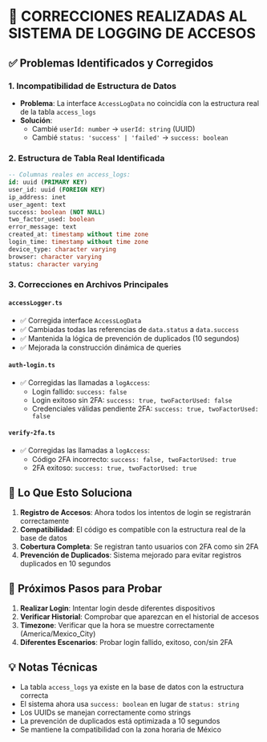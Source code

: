 # 🔧 CORRECCIONES REALIZADAS AL SISTEMA DE LOGGING DE ACCESOS

## ✅ Problemas Identificados y Corregidos

### 1. **Incompatibilidad de Estructura de Datos**
- **Problema**: La interface `AccessLogData` no coincidía con la estructura real de la tabla `access_logs`
- **Solución**: 
  - Cambié `userId: number` → `userId: string` (UUID)
  - Cambié `status: 'success' | 'failed'` → `success: boolean`

### 2. **Estructura de Tabla Real Identificada**
```sql
-- Columnas reales en access_logs:
id: uuid (PRIMARY KEY)
user_id: uuid (FOREIGN KEY)
ip_address: inet
user_agent: text
success: boolean (NOT NULL)
two_factor_used: boolean
error_message: text
created_at: timestamp without time zone
login_time: timestamp without time zone
device_type: character varying
browser: character varying
status: character varying
```

### 3. **Correcciones en Archivos Principales**

#### `accessLogger.ts`
- ✅ Corregida interface `AccessLogData`
- ✅ Cambiadas todas las referencias de `data.status` a `data.success`
- ✅ Mantenida la lógica de prevención de duplicados (10 segundos)
- ✅ Mejorada la construcción dinámica de queries

#### `auth-login.ts`
- ✅ Corregidas las llamadas a `logAccess`:
  - Login fallido: `success: false`
  - Login exitoso sin 2FA: `success: true, twoFactorUsed: false`
  - Credenciales válidas pendiente 2FA: `success: true, twoFactorUsed: false`

#### `verify-2fa.ts`
- ✅ Corregidas las llamadas a `logAccess`:
  - Código 2FA incorrecto: `success: false, twoFactorUsed: true`
  - 2FA exitoso: `success: true, twoFactorUsed: true`

## 🎯 Lo Que Esto Soluciona

1. **Registro de Accesos**: Ahora todos los intentos de login se registrarán correctamente
2. **Compatibilidad**: El código es compatible con la estructura real de la base de datos
3. **Cobertura Completa**: Se registran tanto usuarios con 2FA como sin 2FA
4. **Prevención de Duplicados**: Sistema mejorado para evitar registros duplicados en 10 segundos

## 🧪 Próximos Pasos para Probar

1. **Realizar Login**: Intentar login desde diferentes dispositivos
2. **Verificar Historial**: Comprobar que aparezcan en el historial de accesos
3. **Timezone**: Verificar que la hora se muestre correctamente (America/Mexico_City)
4. **Diferentes Escenarios**: Probar login fallido, exitoso, con/sin 2FA

## 💡 Notas Técnicas

- La tabla `access_logs` ya existe en la base de datos con la estructura correcta
- El sistema ahora usa `success: boolean` en lugar de `status: string`
- Los UUIDs se manejan correctamente como strings
- La prevención de duplicados está optimizada a 10 segundos
- Se mantiene la compatibilidad con la zona horaria de México
